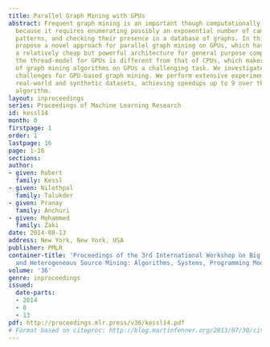 ```yaml
---
title: Parallel Graph Mining with GPUs
abstract: Frequent graph mining is an important though computationally hard problem
  because it requires enumerating possibly an exponential number of candidate subgraph
  patterns, and checking their presence in a database of graphs. In this paper, we
  propose a novel approach for parallel graph mining on GPUs, which have emerged as
  a relatively cheap but powerful architecture for general purpose computing. However,
  the thread-model for GPUs is different from that of CPUs, which makes the parallelization
  of graph mining algorithms on GPUs a challenging task. We investigate the major
  challenges for GPU-based graph mining. We perform extensive experiments on several
  real-world and synthetic datasets, achieving speedups up to 9 over the sequential
  algorithm.
layout: inproceedings
series: Proceedings of Machine Learning Research
id: kessl14
month: 0
firstpage: 1
order: 1
lastpage: 16
page: 1-16
sections: 
author:
- given: Robert
  family: Kessl
- given: Nilothpal
  family: Talukder
- given: Pranay
  family: Anchuri
- given: Mohammed
  family: Zaki
date: 2014-08-13
address: New York, New York, USA
publisher: PMLR
container-title: 'Proceedings of the 3rd International Workshop on Big Data, Streams
  and Heterogeneous Source Mining: Algorithms, Systems, Programming Models and Applications'
volume: '36'
genre: inproceedings
issued:
  date-parts:
  - 2014
  - 8
  - 13
pdf: http://proceedings.mlr.press/v36/kessl14.pdf
# Format based on citeproc: http://blog.martinfenner.org/2013/07/30/citeproc-yaml-for-bibliographies/
---
```

